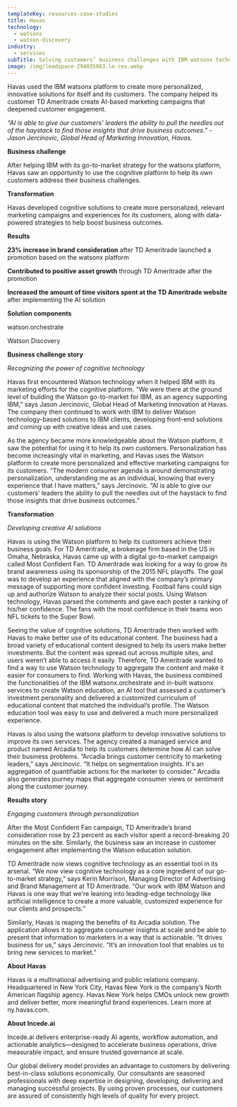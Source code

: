 ```yaml
---
templateKey: resources-case-studies
title: Havas
technology:
  - watsonx
  - watson-discovery
industry:
  - services
subTitle: Solving customers’ business challenges with IBM watsonx technology
image: /img/leadspace-294035883.lo-res.webp
---
```

Havas used the IBM watsonx platform to create more personalized, innovative solutions for itself and its customers. The company helped its customer TD Ameritrade create AI-based marketing campaigns that deepened customer engagement.

*“AI is able to give our customers’ leaders the ability to pull the needles out of the haystack to find those insights that drive business outcomes.” - Jason Jercinovic, Global Head of Marketing Innovation, Havas.*

**Business challenge**

After helping IBM with its go-to-market strategy for the watsonx platform, Havas saw an opportunity to use the cognitive platform to help its own customers address their business challenges.

**Transformation**

Havas developed cognitive solutions to create more personalized, relevant marketing campaigns and experiences for its customers, along with data-powered strategies to help boost business outcomes.

**Results**

**23% increase in brand consideration** after TD Ameritrade launched a promotion based on the watsonx platform

**Contributed to positive asset growth** through TD Ameritrade after the promotion

**Increased the amount of time visitors spent at the TD Ameritrade website** after implementing the AI solution

**Solution components**

watson.orchestrate

Watson Discovery

**Business challenge story**

*Recognizing the power of cognitive technology*

Havas first encountered Watson technology when it helped IBM with its marketing efforts for the cognitive platform. “We were there at the ground level of building the Watson go-to-market for IBM, as an agency supporting IBM,” says Jason Jercinovic, Global Head of Marketing Innovation at Havas. The company then continued to work with IBM to deliver Watson technology-based solutions to IBM clients, developing front-end solutions and coming up with creative ideas and use cases.

As the agency became more knowledgeable about the Watson platform, it saw the potential for using it to help its own customers. Personalization has become increasingly vital in marketing, and Havas uses the Watson platform to create more personalized and effective marketing campaigns for its customers. “The modern consumer agenda is around demonstrating personalization, understanding me as an individual, knowing that every experience that I have matters,” says Jercinovic. “AI is able to give our customers’ leaders the ability to pull the needles out of the haystack to find those insights that drive business outcomes.”

**Transformation**

*Developing creative AI solutions*

Havas is using the Watson platform to help its customers achieve their business goals. For TD Ameritrade, a brokerage firm based in the US in Omaha, Nebraska, Havas came up with a digital go-to-market campaign called Most Confident Fan. TD Ameritrade was looking for a way to grow its brand awareness using its sponsorship of the 2015 NFL playoffs. The goal was to develop an experience that aligned with the company’s primary message of supporting more confident investing. Football fans could sign up and authorize Watson to analyze their social posts. Using Watson technology, Havas parsed the comments and gave each poster a ranking of his/her confidence. The fans with the most confidence in their teams won NFL tickets to the Super Bowl.

Seeing the value of cognitive solutions, TD Ameritrade then worked with Havas to make better use of its educational content. The business had a broad variety of educational content designed to help its users make better investments. But the content was spread out across multiple sites, and users weren’t able to access it easily. Therefore, TD Ameritrade wanted to find a way to use Watson technology to aggregate the content and make it easier for consumers to find. Working with Havas, the business combined the functionalities of the IBM watsonx.orchestrate and in-built watsonx services to create Watson education, an AI tool that assessed a customer’s investment personality and delivered a customized curriculum of educational content that matched the individual’s profile. The Watson education tool was easy to use and delivered a much more personalized experience.

Havas is also using the watsonx platform to develop innovative solutions to improve its own services. The agency created a managed service and product named Arcadia to help its customers determine how AI can solve their business problems. “Arcadia brings customer centricity to marketing leaders,” says Jercinovic. “It helps on segmentation insights. It's an aggregation of quantifiable actions for the marketer to consider.” Arcadia also generates journey maps that aggregate consumer views or sentiment along the customer journey.

**Results story**

*Engaging customers through personalization*

After the Most Confident Fan campaign, TD Ameritrade’s brand consideration rose by 23 percent as each visitor spent a record-breaking 20 minutes on the site. Similarly, the business saw an increase in customer engagement after implementing the Watson education solution.

TD Ameritrade now views cognitive technology as an essential tool in its arsenal. “We now view cognitive technology as a core ingredient of our go-to-market strategy,” says Kerin Morrison, Managing Director of Advertising and Brand Management at TD Ameritrade. “Our work with IBM Watson and Havas is one way that we're leaning into leading-edge technology like artificial intelligence to create a more valuable, customized experience for our clients and prospects.”

Similarly, Havas is reaping the benefits of its Arcadia solution. The application allows it to aggregate consumer insights at scale and be able to present that information to marketers in a way that is actionable. “It drives business for us,” says Jercinovic. “It’s an innovation tool that enables us to bring new services to market.”

**About Havas**

Havas is a multinational advertising and public relations company. Headquartered in New York City, Havas New York is the company’s North American flagship agency. Havas New York helps CMOs unlock new growth and deliver better, more meaningful brand experiences. Learn more at ny.havas.com.

**About Incede.ai**

Incede.ai delivers enterprise-ready AI agents, workflow automation, and actionable analytics—designed to accelerate business operations, drive measurable impact, and ensure trusted governance at scale. 

Our global delivery model provides an advantage to customers by delivering best-in-class solutions economically. Our consultants are seasoned professionals with deep expertise in designing, developing, delivering and managing successful projects. By using proven processes, our customers are assured of consistently high levels of quality for every project.
